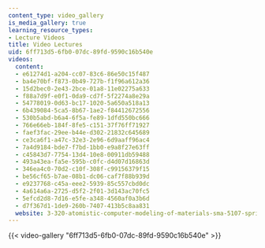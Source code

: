 ```yaml
---
content_type: video_gallery
is_media_gallery: true
learning_resource_types:
- Lecture Videos
title: Video Lectures
uid: 6ff713d5-6fb0-07dc-89fd-9590c16b540e
videos:
  content:
  - e61274d1-a204-cc07-83c6-86e50c15f487
  - ba4e70bf-f873-0b49-727b-f1f96a612a36
  - 15d2bec0-2e43-2bce-01a8-11e02275a633
  - f88a7d9f-e0f1-0da9-cd7f-5f2274a8e29a
  - 54778019-0d63-bc17-1020-5a650a518a13
  - 6b439084-5ca5-8b67-1ae2-f84412672556
  - 530b5abd-b6a4-6f5a-fe89-1dfd550bc666
  - 766e66eb-184f-8fe5-c151-37f76ff71927
  - faef3fac-29ee-b44e-d302-21832c645689
  - ce3ca6f1-a47c-32e3-2e96-6d9aaff96ac4
  - 7a4d9184-bde7-f7bd-1bb0-e9a8f27e63ff
  - c45843d7-7754-13d4-10e8-00911db59488
  - 493a43ea-fa5e-595b-c0fc-d4d07d16863d
  - 346ea4c0-70d2-c10f-308f-c99156379f15
  - be56cf65-b7ae-08b1-dc06-caf7f88b939d
  - e9237768-c45a-eee2-5939-85c557cbd0dc
  - 4a614a6a-2725-d5f2-2f01-3d143ac70fc5
  - 5efcd2d8-7d16-e5fe-a348-4560af0a3b6d
  - d7f367d1-1de9-260b-7407-413b5c8aa831
  website: 3-320-atomistic-computer-modeling-of-materials-sma-5107-spring-2005
---
```



{{< video-gallery "6ff713d5-6fb0-07dc-89fd-9590c16b540e" >}}

